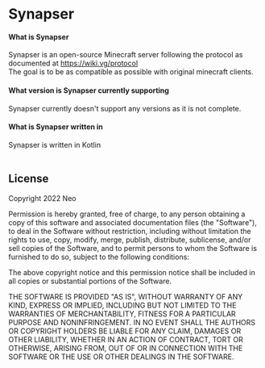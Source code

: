 # Synapser

#### What is Synapser
Synapser is an open-source Minecraft server following the protocol as documented at https://wiki.vg/protocol <br>
The goal is to be as compatible as possible with original minecraft clients.

#### What version is Synapser currently supporting
Synapser currently doesn't support any versions as it is not complete.

#### What is Synapser written in
Synapser is written in Kotlin
<br><br>

## License

Copyright 2022 Neo

Permission is hereby granted, free of charge, to any person obtaining a copy of this software and associated documentation files (the "Software"), to deal in the Software without restriction, including without limitation the rights to use, copy, modify, merge, publish, distribute, sublicense, and/or sell copies of the Software, and to permit persons to whom the Software is furnished to do so, subject to the following conditions:

The above copyright notice and this permission notice shall be included in all copies or substantial portions of the Software.

THE SOFTWARE IS PROVIDED "AS IS", WITHOUT WARRANTY OF ANY KIND, EXPRESS OR IMPLIED, INCLUDING BUT NOT LIMITED TO THE WARRANTIES OF MERCHANTABILITY, FITNESS FOR A PARTICULAR PURPOSE AND NONINFRINGEMENT. IN NO EVENT SHALL THE AUTHORS OR COPYRIGHT HOLDERS BE LIABLE FOR ANY CLAIM, DAMAGES OR OTHER LIABILITY, WHETHER IN AN ACTION OF CONTRACT, TORT OR OTHERWISE, ARISING FROM, OUT OF OR IN CONNECTION WITH THE SOFTWARE OR THE USE OR OTHER DEALINGS IN THE SOFTWARE.
